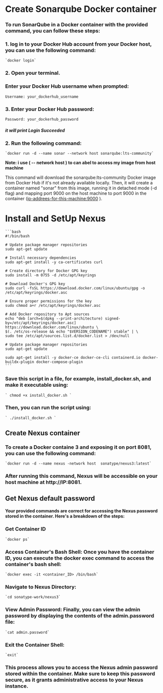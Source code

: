 
# Create Sonarqube Docker container

### To run SonarQube in a Docker container with the provided command, you can follow these steps:
### 1.  log in to your Docker Hub account from your Docker host, you can use the following command: 

    `docker login`

### 2. Open your terminal.
### Enter your Docker Hub username when prompted:

 `Username: your_dockerhub_username`

### 3. Enter your Docker Hub password:

 `Password: your_dockerhub_password`

 ##### it will print Login Succeeded

### 2. Run the following command:

    `docker run -d --name sonar --network host sonarqube:lts-community`
    
**Note: i use ( -- network host ) to can abel to access my image from host machine**

 This command will download the sonarqube:lts-community Docker image from Docker Hub if it's not already available locally. Then, it will create a container named "sonar" from this image, running it in detached mode (-d flag) and mapping port 9000 on the host machine to port 9000 in the container (<ip-addrees-for-this-machine:9000> ).

# Install and SetUp Nexus 
    ```bash 
    #!/bin/bash

    # Update package manager repositories
    sudo apt-get update

    # Install necessary dependencies
    sudo apt-get install -y ca-certificates curl

    # Create directory for Docker GPG key
    sudo install -m 0755 -d /etc/apt/keyrings

    # Download Docker's GPG key
    sudo curl -fsSL https://download.docker.com/linux/ubuntu/gpg -o /etc/apt/keyrings/docker.asc

    # Ensure proper permissions for the key
    sudo chmod a+r /etc/apt/keyrings/docker.asc

    # Add Docker repository to Apt sources
    echo "deb [arch=$(dpkg --print-architecture) signed-by=/etc/apt/keyrings/docker.asc] https://download.docker.com/linux/ubuntu \
    $(. /etc/os-release && echo "$VERSION_CODENAME") stable" | \
    sudo tee /etc/apt/sources.list.d/docker.list > /dev/null

    # Update package manager repositories
    sudo apt-get update

    sudo apt-get install -y docker-ce docker-ce-cli containerd.io docker-buildx-plugin docker-compose-plugin
    ```

### Save this script in a file, for example, install_docker.sh, and make it executable using:

    ` chmod +x install_docker.sh `

### Then, you can run the script using:

    ` ./install_docker.sh `

## Create Nexus container


### To create a Docker containe 3 and exposing it on port 8081, you can use the following command: 
    `docker run -d --name nexus -network host  sonatype/nexus3:latest` 
### After running this command, Nexus will be accessible on your host machine at http://IP:8081.

## Get Nexus default password
#### Your provided commands are correct for accessing the Nexus password stored in the container. Here's a breakdown of the steps:

### Get Container ID
    `docker ps`

### Access Container's Bash Shell: Once you have the container ID, you can execute the docker exec command to access the container's bash shell:
    `docker exec -it <container_ID> /bin/bash`
### Navigate to Nexus Directory:
    `cd sonatype-work/nexus3`
### View Admin Password: Finally, you can view the admin password by displaying the contents of the admin.password file:

    `cat admin.password`

### Exit the Container Shell:
    `exit`
### This process allows you to access the Nexus admin password stored within the container. Make sure to keep this password secure, as it grants administrative access to your Nexus instance.

